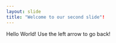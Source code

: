 ```yaml
---
layout: slide
title: "Welcome to our second slide"!
---
```

Hello World!
Use the left arrow to go back!
